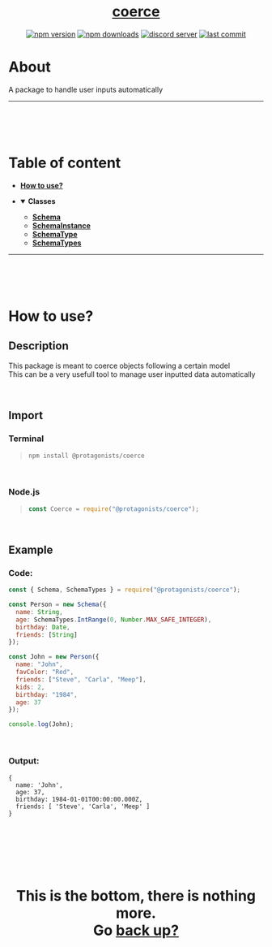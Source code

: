 <div id="top" align="center">

<h1><a href="https://github.com/ThePywon/coerce">coerce</a></h1>
 
[![npm version](https://img.shields.io/npm/v/@protagonists/coerce)](https://npmjs.com/package/@protagonists/coerce)
[![npm downloads](https://img.shields.io/npm/dt/@protagonists/coerce)](https://npmjs.com/package/@protagonists/coerce)
[![discord server](https://img.shields.io/discord/937758194736955443?logo=discord&logoColor=white)](https://discord.gg/cwhj3EgqGP)
[![last commit](https://img.shields.io/github/last-commit/ThePywon/coerce)](https://github.com/ThePywon/coerce)
 
</div>


# About

A package to handle user inputs automatically

---

<br/><br/><br/>



# Table of content

* [**How to use?**](#how-to-use)

* <details open><summary><b>Classes</b></summary>
  <p>

  * [**Schema**](https://github.com/ThePywon/coerce/blob/main/docs/Schema.md)
  * [**SchemaInstance**](https://github.com/ThePywon/coerce/blob/main/docs/SchemaInstance.md)
  * [**SchemaType**](https://github.com/ThePywon/coerce/blob/main/docs/SchemaType.md)
  * [**SchemaTypes**](https://github.com/ThePywon/coerce/blob/main/docs/SchemaTypes.md)
    
  </p>
</details>

---

<br/><br/><br/>



# How to use?

## Description

This package is meant to coerce objects following a certain model  
This can be a very usefull tool to manage user inputted data automatically

<br/>

## Import

### Terminal

> ```sh
> npm install @protagonists/coerce
> ```

<br/>

### Node.js

> ```js
> const Coerce = require("@protagonists/coerce");
> ```

<br/>

## Example

### Code:

```js
const { Schema, SchemaTypes } = require("@protagonists/coerce");

const Person = new Schema({
  name: String,
  age: SchemaTypes.IntRange(0, Number.MAX_SAFE_INTEGER),
  birthday: Date,
  friends: [String]
});

const John = new Person({
  name: "John",
  favColor: "Red",
  friends: ["Steve", "Carla", "Meep"],
  kids: 2,
  birthday: "1984",
  age: 37
});

console.log(John);
```

<br/>

### Output:

```
{
  name: 'John',
  age: 37,
  birthday: 1984-01-01T00:00:00.000Z,
  friends: [ 'Steve', 'Carla', 'Meep' ]
}
```

<br/><br/><br/><br/><br/>

<h1 align="center">This is the bottom, there is nothing more.<br/>
Go <a href="#top">back up?</a></h1>
